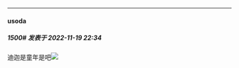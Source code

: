 

*****

####  usoda  
##### 1500#       发表于 2022-11-19 22:34

迪迦是童年是吧<img src="https://static.saraba1st.com/image/smiley/face2017/037.png" referrerpolicy="no-referrer">


